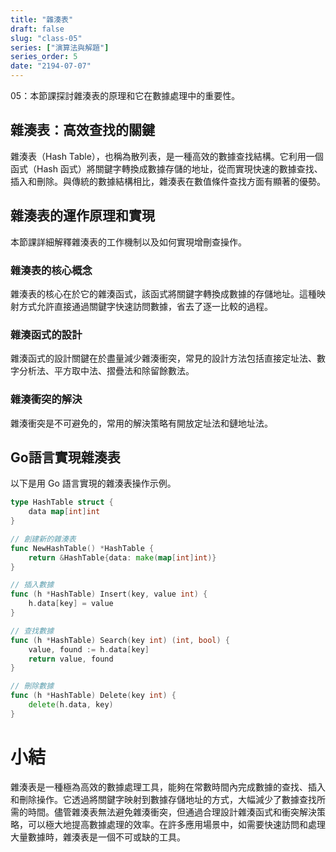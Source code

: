 ```yaml
---
title: "雜湊表"
draft: false
slug: "class-05"
series: ["演算法與解題"]
series_order: 5
date: "2194-07-07"
---
```

05：本節課探討雜湊表的原理和它在數據處理中的重要性。

## 雜湊表：高效查找的關鍵
雜湊表（Hash Table），也稱為散列表，是一種高效的數據查找結構。它利用一個函式（Hash 函式）將關鍵字轉換成數據存儲的地址，從而實現快速的數據查找、插入和刪除。與傳統的數據結構相比，雜湊表在數值條件查找方面有顯著的優勢。

## 雜湊表的運作原理和實現
本節課詳細解釋雜湊表的工作機制以及如何實現增刪查操作。

### 雜湊表的核心概念
雜湊表的核心在於它的雜湊函式，該函式將關鍵字轉換成數據的存儲地址。這種映射方式允許直接通過關鍵字快速訪問數據，省去了逐一比較的過程。

### 雜湊函式的設計
雜湊函式的設計關鍵在於盡量減少雜湊衝突，常見的設計方法包括直接定址法、數字分析法、平方取中法、摺疊法和除留餘數法。

### 雜湊衝突的解決
雜湊衝突是不可避免的，常用的解決策略有開放定址法和鏈地址法。

## Go語言實現雜湊表
以下是用 Go 語言實現的雜湊表操作示例。

```go
type HashTable struct {
    data map[int]int
}

// 創建新的雜湊表
func NewHashTable() *HashTable {
    return &HashTable{data: make(map[int]int)}
}

// 插入數據
func (h *HashTable) Insert(key, value int) {
    h.data[key] = value
}

// 查找數據
func (h *HashTable) Search(key int) (int, bool) {
    value, found := h.data[key]
    return value, found
}

// 刪除數據
func (h *HashTable) Delete(key int) {
    delete(h.data, key)
}
```

# 小結
雜湊表是一種極為高效的數據處理工具，能夠在常數時間內完成數據的查找、插入和刪除操作。它透過將關鍵字映射到數據存儲地址的方式，大幅減少了數據查找所需的時間。儘管雜湊表無法避免雜湊衝突，但通過合理設計雜湊函式和衝突解決策略，可以極大地提高數據處理的效率。在許多應用場景中，如需要快速訪問和處理大量數據時，雜湊表是一個不可或缺的工具。